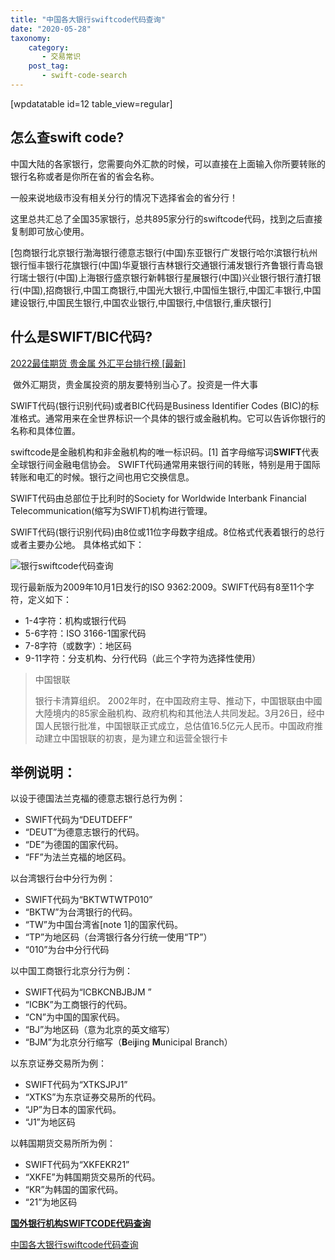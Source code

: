 ```yaml
---
title: "中国各大银行swiftcode代码查询"
date: "2020-05-28"
taxonomy:
    category: 
       - 交易常识
    post_tag: 
       - swift-code-search
---
```


\[wpdatatable id=12 table\_view=regular\]

## 怎么查swift code?

中国大陆的各家银行，您需要向外汇款的时候，可以直接在上面输入你所要转账的银行名称或者是你所在省的省会名称。

一般来说地级市没有相关分行的情况下选择省会的省分行！

这里总共汇总了全国35家银行，总共895家分行的swiftcode代码，找到之后直接复制即可放心使用。

\[包商银行北京银行渤海银行德意志银行(中国)东亚银行广发银行哈尔滨银行杭州银行恒丰银行花旗银行(中国)华夏银行吉林银行交通银行浦发银行齐鲁银行青岛银行瑞士银行(中国)上海银行盛京银行新韩银行星展银行(中国)兴业银行银行渣打银行(中国),招商银行,中国工商银行,中国光大银行,中国恒生银行,中国汇丰银行,中国建设银行,中国民生银行,中国农业银行,中国银行,中信银行,重庆银行\]

## 什么是SWIFT/BIC代码?

[2022最佳期货 贵金属 外汇平台排行榜 \[最新\]](https://we.laowei8.com/best-forex-website.html "2020最佳期货 贵金属 外汇平台排行榜 [最新]")

 做外汇期货，贵金属投资的朋友要特别当心了。投资是一件大事

SWIFT代码(银行识别代码)或者BIC代码是Business Identifier Codes (BIC)的标准格式。通常用来在全世界标识一个具体的银行或金融机构。它可以告诉你银行的名称和具体位置。

swiftcode是金融机构和非金融机构的唯一标识码。\[1\] 首字母缩写词**SWIFT**代表全球银行间金融电信协会。 SWIFT代码通常用来银行间的转账，特别是用于国际转账和电汇的时候。银行之间也用它交换信息。

SWIFT代码由总部位于比利时的Society for Worldwide Interbank Financial Telecommunication(缩写为SWIFT)机构进行管理。

SWIFT代码(银行识别代码)由8位或11位字母数字组成。8位格式代表着银行的总行或者主要办公地。 具体格式如下：

![银行swiftcode代码查询](https://we.laowei8.com/wp-content/uploads/2020/05/cdcbbc9477cb5cf5ee014307b588862e-6.gif)

现行最新版为2009年10月1日发行的ISO 9362:2009。SWIFT代码有8至11个字符，定义如下：

- 1-4字符：机构或银行代码
- 5-6字符：ISO 3166-1国家代码
- 7-8字符（或数字）：地区码
- 9-11字符：分支机构、分行代码（此三个字符为选择性使用）

> 中国银联
> 
> 银行卡清算组织。 2002年时，在中国政府主导、推动下，中国银联由中國大陸境内的85家金融机构、政府机构和其他法人共同发起。3月26日，经中国人民银行批准，中国银联正式成立，总估值16.5亿元人民币。中国政府推动建立中国银联的初衷，是为建立和运营全银行卡

## 举例说明：

以设于德国法兰克福的德意志银行总行为例：

- SWIFT代码为“DEUTDEFF”
- “DEUT”为德意志银行的代码。
- “DE”为德国的国家代码。
- “FF”为法兰克福的地区码。

以台湾银行台中分行为例：

- SWIFT代码为“BKTWTWTP010”
- “BKTW”为台湾银行的代码。
- “TW”为中国台湾省\[note 1\]的国家代码。
- “TP”为地区码（台湾银行各分行统一使用“TP”）
- “010”为台中分行代码

以中国工商银行北京分行为例：

- SWIFT代码为“ICBKCNBJBJM ”
- “ICBK”为工商银行的代码。
- “CN”为中国的国家代码。
- “BJ”为地区码（意为北京的英文缩写）
- “BJM”为北京分行缩写（**B**ei**j**ing **M**unicipal Branch）

以东京证券交易所为例：

- SWIFT代码为“XTKSJPJ1”
- “XTKS”为东京证券交易所的代码。
- “JP”为日本的国家代码。
- “J1”为地区码

以韩国期货交易所所为例：

- SWIFT代码为“XKFEKR21”
- “XKFE”为韩国期货交易所的代码。
- “KR”为韩国的国家代码。
- “21”为地区码

**[国外银行机构SWIFTCODE代码查询](https://cn.bankswiftinfo.com/area)**

[中国各大银行swiftcode代码查询](https://we.laowei8.com/swiftcode.html "中国各大银行swiftcode代码查询")
